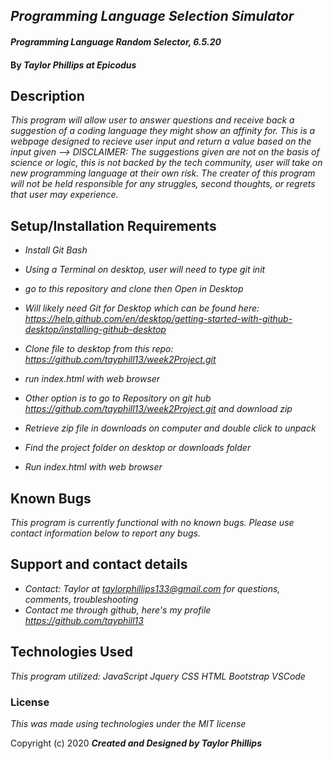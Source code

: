 ## _Programming Language Selection Simulator_ 


#### _Programming Language Random Selector, 6.5.20_

#### By _**Taylor Phillips at Epicodus**_

## Description

_This program will allow user to answer questions and receive back a suggestion of a coding language they might show an affinity for.  This is a webpage designed to recieve user input and return a value based on the input given -->  DISCLAIMER: The suggestions given are not on the basis of science or logic, this is not backed by the tech community, user will take on new programming language at their own risk.  The creater of this program will not be held responsible for any struggles, second thoughts, or regrets that user may experience._

## Setup/Installation Requirements

* _Install Git Bash_
* _Using a Terminal on desktop, user will need to type git init_
* _go to this repository and clone then Open in Desktop_
* _Will likely need Git for Desktop which can be found here: https://help.github.com/en/desktop/getting-started-with-github-desktop/installing-github-desktop_
* _Clone file to desktop from this repo: <https://github.com/tayphill13/week2Project.git>_
* _run index.html with web browser_

* _Other option is to go to Repository on git hub <https://github.com/tayphill13/week2Project.git> and download zip_
* _Retrieve zip file in downloads on computer and double click to unpack_
* _Find the project folder on desktop or downloads folder_
* _Run index.html with web browser_


## Known Bugs

_This program is currently functional with no known bugs.  Please use contact information below to report any bugs._

## Support and contact details

* _Contact: Taylor at <taylorphillips133@gmail.com> for questions, comments, troubleshooting_
* _Contact me through github, here's my profile <https://github.com/tayphill13>_

## Technologies Used

_This program utilized:_
_JavaScript_
_Jquery_
_CSS_
_HTML_
_Bootstrap_
_VSCode_

### License

*This was made using technologies under the MIT license*

Copyright (c) 2020 **_Created and Designed by Taylor Phillips_**